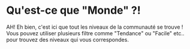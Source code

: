<!-- TITLE: Monde -->
<!-- SUBTITLE:  -->

# Qu'est-ce que "Monde" ?!
AH! Eh bien, c'est ici que tout les niveaux de la communauté se trouve !
Vous pouvez utiliser plusieurs filtre comme "Tendance" ou "Facile" etc.. pour trouvez des niveaux qui vous correspondes.